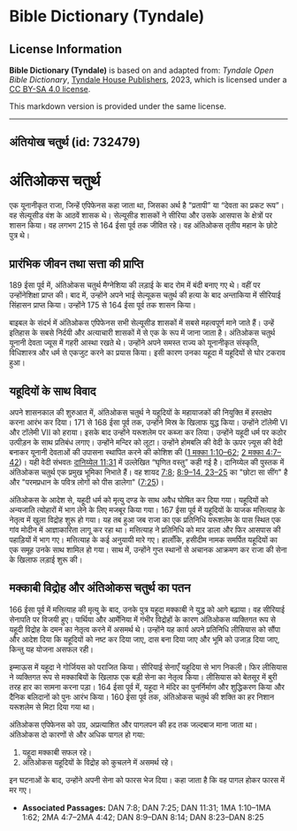 # Bible Dictionary (Tyndale)

## License Information

**Bible Dictionary (Tyndale)** is based on and adapted from: _Tyndale Open Bible Dictionary_, [Tyndale House Publishers](https://tyndaleopenresources.com/), 2023, which is licensed under a [CC BY-SA 4.0 license](https://creativecommons.org/licenses/by-sa/4.0/legalcode.en).

This markdown version is provided under the same license.



--------------------------------

## अंतियोख चतुर्थ (id: 732479)

अंतिओकस चतुर्थ
==============

एक यूनानीकृत राजा, जिन्हें एपिफेनस कहा जाता था, जिसका अर्थ है "प्रतापी” या “देवता का प्रकट रूप”। वह सेल्यूसीड वंश के आठवें शासक थे। सेल्यूसीड शासकों ने सीरिया और उसके आसपास के क्षेत्रों पर शासन किया। वह लगभग 215 से 164 ईसा पूर्व तक जीवित रहे। वह अंतिओकस तृतीय महान के छोटे पुत्र थे।

प्रारंभिक जीवन तथा सत्ता की प्राप्ति
------------------------------------

189 ईसा पूर्व में, अंतिओकस चतुर्थ मैग्नेशिया की लड़ाई के बाद रोम में बंदी बनाए गए थे। वहीं पर उन्होंनेशिक्षा प्राप्त की। बाद में, उन्होंने अपने भाई सेल्यूकस चतुर्थ की हत्या के बाद अन्ताकिया में सीरियाई सिंहासन प्राप्त किया। उन्होंने 175 से 164 ईसा पूर्व तक शासन किया।

बाइबल के संदर्भ में अंतिओकस एपिफेनस सभी सेल्यूसीड शासकों में सबसे महत्वपूर्ण माने जाते हैं। उन्हें इतिहास के सबसे निर्दयी और अत्याचारी शासकों में से एक के रूप में जाना जाता है। अंतिओकस चतुर्थ यूनानी देवता ज्यूस में गहरी आस्था रखते थे। उन्होंने अपने समस्त राज्य को यूनानीकृत संस्कृति, विधिशास्त्र और धर्म से एकजुट करने का प्रयास किया। इसी कारण उनका यहूदा में यहूदियों से घोर टकराव हुआ।

यहूदियों के साथ विवाद
---------------------

अपने शासनकाल की शुरुआत में, अंतिओकस चतुर्थ ने यहूदियों के महायाजकों की नियुक्ति में हस्तक्षेप करना आरंभ कर दिया। 171 से 168 ईसा पूर्व तक, उन्होंने मिस्र के खिलाफ युद्ध किया। उन्होंने टॉलेमी VI और टॉलेमी VII को हराया। इसके बाद उन्होंने यरूशलेम पर कब्जा कर लिया। उन्होंने यहूदी धर्म पर कठोर उत्पीड़न के साथ प्रतिबंध लगाए। उन्होंने मन्दिर को लूटा। उन्होंने होमबलि की वेदी के ऊपर ज़्यूस की वेदी बनाकर यूनानी देवताओं की उपासना स्थापित करने की कोशिश की ([1 मक्का 1:10–62](https://ref.ly/1Macc1:10-1Macc1:62); [2 मक्का 4:7–42](https://ref.ly/2Macc4:7-2Macc4:42))। यही वेदी संभवतः [दानिय्येल 11:31](https://ref.ly/Dan11:31) में उल्लेखित “घृणित वस्तु” कही गई है। दानिय्येल की पुस्तक में अंतिओकस चतुर्थ एक प्रमुख भूमिका निभाते हैं। वह शायद [7:8](https://ref.ly/Dan7:8); [8:9–14, 23–25](https://ref.ly/Dan8:9-Dan8:14,Dan8:23-Dan8:25) का "छोटा सा सींग" है और "परमप्रधान के पवित्र लोगों को पीस डालेगा" ([7:25](https://ref.ly/Dan7:25))।

अंतिओकस के आदेश से, यहूदी धर्म को मृत्यु दण्ड के साथ अवैध घोषित कर दिया गया। यहूदियों को अन्यजाति त्योहारों में भाग लेने के लिए मजबूर किया गया। 167 ईसा पूर्व में यहूदियों के याजक मत्तित्याह के नेतृत्व में खुला विद्रोह शुरू हो गया। यह तब हुआ जब राजा का एक प्रतिनिधि यरूशलेम के पास स्थित एक गांव मोदीन में आज्ञाकारिता लागू कर रहा था। मत्तित्याह ने प्रतिनिधि को मार डाला और फिर आसपास की पहाड़ियों में भाग गए। मत्तित्याह के कई अनुयायी मारे गए। हालाँकि, हसीदीम नामक समर्पित यहूदियों का एक समूह उनके साथ शामिल हो गया। साथ में, उन्होंने गुप्त स्थानों से अचानक आक्रमण कर राजा की सेना के खिलाफ लड़ाई शुरू की।

मक्काबी विद्रोह और अंतिओकस चतुर्थ का पतन
----------------------------------------

166 ईसा पूर्व में मत्तित्याह की मृत्यु के बाद, उनके पुत्र यहूदा मक्काबी ने युद्ध को आगे बढ़ाया। वह सीरियाई सेनापति पर विजयी हुए। पार्थिया और आर्मेनिया में गंभीर विद्रोहों के कारण अंतिओकस व्यक्तिगत रूप से यहूदी विद्रोह के दमन का नेतृत्व करने में असमर्थ थे। उन्होंने यह कार्य अपने प्रतिनिधि लीसियास को सौंपा और आदेश दिया कि यहूदियों को नष्ट कर दिया जाए, दास बना दिया जाए और भूमि को उजाड़ दिया जाए, किन्तु यह योजना असफल रही।

इम्माऊस में यहूदा ने गोर्जियस को पराजित किया। सीरियाई सेनाएँ यहूदिया से भाग निकली। फिर लीसियास ने व्यक्तिगत रूप से मक्काबियों के खिलाफ एक बड़ी सेना का नेतृत्व किया। लीसियास को बेतसूर में बुरी तरह हार का सामना करना पड़ा। 164 ईसा पूर्व में, यहूदा ने मंदिर का पुनर्निर्माण और शुद्धिकरण किया और दैनिक बलिदानों को पुनः आरंभ किया। 160 ईसा पूर्व तक, अंतिओकस चतुर्थ की शक्ति का हर निशान यरूशलेम से मिटा दिया गया था।

अंतिओकस एपिफेनस को उग्र, अप्रत्याशित और पागलपन की हद तक जल्दबाज माना जाता था। अंतिओकस दो कारणों से और अधिक पागल हो गया:

1. यहूदा मक्काबी सफल रहे।
2. अंतिओकस यहूदियों के विद्रोह को कुचलने में असमर्थ रहे।

इन घटनाओं के बाद, उन्होंने अपनी सेना को फारस भेज दिया। कहा जाता है कि वह पागल होकर फारस में मर गए।

* **Associated Passages:** DAN 7:8; DAN 7:25; DAN 11:31; 1MA 1:10–1MA 1:62; 2MA 4:7–2MA 4:42; DAN 8:9–DAN 8:14; DAN 8:23–DAN 8:25

